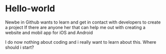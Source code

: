 # Hello-world
Newbe in Github wants to learn and get in contact with developers to create a project
If there are anyone her that can help me out with creating a website and mobil app for iOS and Android

I do now nothing about coding and i really want to learn about this. Where should i start?
